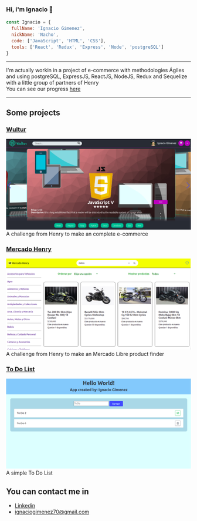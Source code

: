 ### Hi, i'm Ignacio 👋

```js
const Ignacio = {
  fullName: 'Ignacio Gimenez',
  nickName: 'Nacho',
  code: ['JavaScript', 'HTML', 'CSS'],
  tools: ['React', 'Redux', 'Express', 'Node', 'postgreSQL']
}
```
-------
I'm actually workin in a project of e-commerce with methodologies Ágiles and using postgreSQL, ExpressJS, ReactJS, NodeJS, Redux and Sequelize with a little group of partners of Henry \
You can see our progress [here](https://ecommerce-ft06-g08.herokuapp.com/)

---------

## Some projects

### [Wultur](https://wultur.herokuapp.com/)
[<img  src="img/Wultur.png"/>](https://wultur.herokuapp.com/)
A challenge from Henry to make an complete e-commerce

### [Mercado Henry](https://github.com/Nacho077/MercadoHenry)
[<img src="img/MercadoHenry.png"/>](https://github.com/Nacho077/MercadoHenry)
A challenge from Henry to make an Mercado Libre product finder

### [To Do List](https://nacho077.github.io/ToDoList/)
[<img src="img/ToDoList.png">](https://nacho077.github.io/ToDoList/)
A simple To Do List 

## You can contact me in
- [Linkedin](https://www.linkedin.com/in/ignacio-gimenez-305799184/)
- ignaciogimenez70@gmail.com
